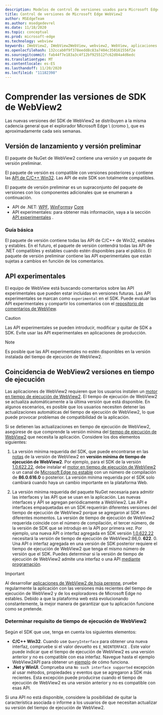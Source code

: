 ```yaml
---
description: Modelos de control de versiones usados para Microsoft Edge WebView2
title: Control de versiones de Microsoft Edge WebView2
author: MSEdgeTeam
ms.author: msedgedevrel
ms.date: 11/18/2020
ms.topic: conceptual
ms.prod: microsoft-edge
ms.technology: webview
keywords: IWebView2, IWebView2WebView, webview2, WebView, aplicaciones WPF, WPF, Edge, ICoreWebView2, ICoreWebView2Host, control de explorador, HTML Edge
ms.openlocfilehash: 132ccab0f9f378eedd8c83a7404c350161556f2e
ms.sourcegitcommit: fab44f7e183a3c4f12bf925512fc62d84a4d6edc
ms.translationtype: MT
ms.contentlocale: es-ES
ms.lasthandoff: 11/20/2020
ms.locfileid: "11182398"
---
```

# Comprender las versiones de SDK de WebView2

Las nuevas versiones del SDK de WebView2 se distribuyen a la misma cadencia general que el explorador Microsoft Edge \ (cromo \), que es aproximadamente cada seis semanas.  

## Versión de lanzamiento y versión preliminar  

El paquete de NuGet de WebView2 contiene una versión y un paquete de versión preliminar.  

El paquete de versión es compatible con versiones posteriores y contiene las [API de C/C++ Win32][ReferenceWin32].  Las API de este SDK son totalmente compatibles.  

El paquete de versión preliminar es un supraconjunto del paquete de versiones con los componentes adicionales que se enumeran a continuación.  

*   API de .NET: [WPF][DotnetMicrosoftWebWebview2WpfNamespace], [WinForms][DotnetMicrosoftWebWebview2WinformsNamespace]y [Core][DotnetMicrosoftWebWebview2CoreNamespace]  
*   API experimentales: para obtener más información, vaya a la sección [API experimentales](#experimental-apis) .  

### Guía básica  

El paquete de versión contiene todas las API de C/C++ de Win32, estables y estables.  En el futuro, el paquete de versión contendrá todas las API de .NET compatibles y estables cuando estén disponibles para el público.  El paquete de versión preliminar contiene las API experimentales que están sujetas a cambios en función de los comentarios. 

## API experimentales  

El equipo de WebView está buscando comentarios sobre las API experimentales que pueden estar incluidas en versiones futuras.  Las API experimentales se marcan como `experimental` en el SDK.  Puede evaluar las API experimentales y compartir los comentarios con el [repositorio de comentarios de WebView][GithubMicrosoftedgeWebviewfeedback].  

> [!CAUTION]
> Las API experimentales se pueden introducir, modificar y quitar de SDK a SDK.  Evite usar las API experimentales en aplicaciones de producción.  

> [!NOTE]
> Es posible que las API experimentales no estén disponibles en la versión instalada del tiempo de ejecución de WebView2.  

## Coincidencia de WebView2 versiones en tiempo de ejecución  
Las aplicaciones de WebView2 requieren que los usuarios instalen un [motor en tiempo de ejecución de WebView2][MicrosoftDeveloperEdgeWebview2]. El tiempo de ejecución de WebView2 se actualiza automáticamente a la última versión que está disponible. En algunos escenarios, es posible que los usuarios necesiten detener las actualizaciones automáticas del tiempo de ejecución de WebView2, lo que puede provocar problemas de compatibilidad de la aplicación.

Si se detienen las actualizaciones en tiempo de ejecución de WebView2, asegúrese de que comprende la versión mínima del [tiempo de ejecución de WebView2][MicrosoftDeveloperEdgeWebview2] que necesita la aplicación. Considere los dos elementos siguientes:  

1. La versión mínima requerida del SDK, que puede encontrarse en las [notas][Releasenotes] de la versión de WebView2 en **versión mínima de tiempo de ejecución de WebView2**. Por ejemplo, para el SDK de la versión [1.0.622.22](https://docs.microsoft.com/microsoft-edge/webview2/releasenotes#1062222), debe instalar el [motor en tiempo de ejecución de WebView2][MicrosoftDeveloperEdgeWebview2] o un canal de [Microsoft Edge no estable][MicrosoftedgeinsiderDownload] con un número de compilación de **86.0.616.0** o posterior. La versión mínima requerida por el SDK solo cambiará cuando haya un cambio importante en la plataforma Web.

2. La versión mínima requerida del paquete NuGet necesaria para admitir las interfaces y las API que se usan en la aplicación. Las nuevas interfaces y API se agregan periódicamente a WebView2. Las API e interfaces empaquetadas en un SDK requerirán diferentes versiones del tiempo de ejecución de WebView2 porque se agregaron al SDK en diferentes momentos.  La versión de tiempo de ejecución de WebView2 requerida coincide con el número de compilación, el tercer número, de la versión de SDK que se introdujo en la API por primera vez. Por ejemplo, una nueva API o interfaz agregada en SDK versión [1.0.622.22](https://docs.microsoft.com/microsoft-edge/webview2/releasenotes#1062222) necesitará la versión de tiempo de ejecución de WebView2:86,0. **622**. 0. Una API o interfaz agregada en una versión de SDK posterior requiere el tiempo de ejecución de WebView2 que tenga el mismo número de versión que el SDK. Puedes determinar si la versión de tiempo de ejecución de WebView2 admite una interfaz o una API [mediante programación](#determine-webview2-runtime-requirement).

> [!IMPORTANT]
> Al desarrollar [aplicaciones de WebView2 de hoja perenne](distribution.md#evergreen-distribution-mode), pruebe regularmente la aplicación con las versiones más recientes del tiempo de ejecución de WebView2 y de los exploradores de Microsoft Edge no estables.  Debido a que la plataforma web está evolucionando constantemente, la mejor manera de garantizar que tu aplicación funcione como se pretende.  

### Determinar requisito de tiempo de ejecución de WebView2

Según el SDK que use, tenga en cuenta los siguientes elementos: 

*   **C/C++ Win32**.  Cuando use `QueryInterface` para obtener una nueva interfaz, compruebe si el valor devuelto es `E_NOINTERFACE` .  Este valor puede indicar que el tiempo de ejecución de WebView2 es una versión anterior y no es compatible con esa interfaz. Navegue hasta el ejemplo WebView2API para obtener un [ejemplo](https://github.com/MicrosoftEdge/WebView2Samples/blob/8ec7de9d3e80a942bc7025cffad98eee75e11e64/SampleApps/WebView2APISample/AppWindow.cpp#L622) de cómo funciona.
*   **.Net y WinUI**.  Comprueba una `No such interface supported` excepción al usar métodos, propiedades y eventos que se agregaron a SDK más recientes.  Esta excepción puede producirse cuando el tiempo de ejecución de WebView2 es una versión anterior y no es compatible con esas API.  

Si una API no está disponible, considere la posibilidad de quitar la característica asociada o informe a los usuarios de que necesitan actualizar su versión del tiempo de ejecución de WebView2.  



 

<!--## Versioning  

After you have used a particular version of the SDK to build your app, your app may end up running with an older or newer version of installed browser binaries.  Until version 1.0.0.0 of WebView2 there may be breaking changes during updates that prevent your SDK from working with different versions of installed browser binaries.  After version 1.0.0.0, different versions of the SDK may work with different versions of the installed browser by using the following best practices.  

1.  To account for breaking changes to the API be sure to check for failure when requesting the DLL export `CreateCoreWebView2Environment` and when running `QueryInterface` on any `CoreWebView2` object.  A return value of `E_NOINTERFACE` indicates that the SDK is not compatible with the Microsoft Edge browser binaries.  
1.  Checking for failure from `QueryInterface` also accounts for cases where the SDK is newer than the version of the Microsoft Edge browser and your app attempts to use an interface of which the Microsoft Edge browser is unaware.  

1.  When an interface is unavailable, you may consider disabling the associated feature if possible, or otherwise informing your users to update their browsers.  -->  

<!--links -->  

[Releasenotes]: ../releasenotes.md "Notas de la versión para el SDK de WebView2 | Microsoft docs"  

[DeployedgeChannels]: /deployedge/microsoft-edge-channels "Información general de los canales de Microsoft Edge | Microsoft docs"  

[DotnetMicrosoftWebWebview2CoreNamespace]: /dotnet/api/microsoft.web.webview2.core "Espacio de nombres Microsoft. Web. WebView2. Core | Microsoft docs"  
[DotnetMicrosoftWebWebview2WpfNamespace]: /dotnet/api/microsoft.web.webview2.wpf "Espacio de nombres Microsoft. Web. WebView2. WPF | Microsoft docs"  
[DotnetMicrosoftWebWebview2WinformsNamespace]: /dotnet/api/microsoft.web.webview2.winforms "Espacio de nombres Microsoft. Web. WebView2. WinForms | Microsoft docs"  
[ReferenceWin32]: /microsoft-edge/webview2/reference/win32 "Referencia de C++ de WebView2 Win32 | Microsoft docs"  

[MicrosoftDeveloperEdgeWebview2]: https://developer.microsoft.com/microsoft-edge/webview2/ "Microsoft Edge WebView2 | Microsoft Developer"  

[GithubMicrosoftedgeWebviewfeedback]: https://github.com/MicrosoftEdge/WebViewFeedback "Comentarios de WebView: MicrosoftEdge/WebViewFeedback | GitHub"  

[MicrosoftedgeinsiderDownload]: https://www.microsoftedgeinsider.com/download "Descargar los canales de Insider de Microsoft Edge"  
